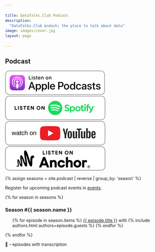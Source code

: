 ```yaml
---

title: DataTalks.Club Podcast
description:
  "DataTalks.Club &ndash; the place to talk about data"
image: images/cover.jpg
layout: page

---
```


## Podcast

<div class="pod-badges">
  <div class="pod-badge-container">
    <a href="https://podcasts.apple.com/us/podcast/id1541710331" target="_blank">
      <img class="pod-badge" src="/images/podcast/badges/apple-podcasts.svg" />
    </a>
  </div>
  <div class="pod-badge-container">
    <a href="https://open.spotify.com/show/0pck8zuiXdI0OrCg86DAPy" target="_blank">
      <img class="pod-badge" src="/images/podcast/badges/spotify.svg" />
    </a>
  </div>
  <div class="pod-badge-container">
    <a href="https://www.youtube.com/c/DataTalksClub" target="_blank">
      <img class="pod-badge" src="/images/podcast/badges/youtube.svg" />
    </a>
  </div>
  <div class="pod-badge-container">
    <a href="https://anchor.fm/datatalksclub" target="_blank">
      <img class="pod-badge" src="/images/podcast/badges/anchor.svg" />
    </a>
  </div>
</div>

{% assign seasons = site.podcast | reverse | group_by: 'season'  %}

Register for upcoming podcast events in <a href="/events.html" target="_blank">events</a>.

{% for season in seasons %}

<h3>Season #{{ season.name }}</h3>

<ul class="emoji-list">
  {% for episode in season.items %}
    <li{% if episode.transcript %} class="transcript"{% endif %}>
      <a href="{{ episode.id }}.html">{{ episode.title }}</a> with
      {% include authors.html authors=episode.guests %}</li>
  {% endfor %}
</ul>

{% endfor %}

📝 &ndash; episodes with transcription